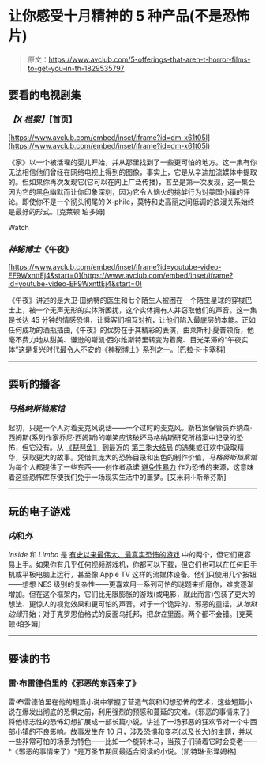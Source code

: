 # 让你感受十月精神的 5 种产品(不是恐怖片)

> 原文：<https://www.avclub.com/5-offerings-that-aren-t-horror-films-to-get-you-in-th-1829535797>

## 要看的电视剧集

### *【X 档案】*【首页】

 [https://www.avclub.com/embed/inset/iframe?id=dm-x61t05l](https://www.avclub.com/embed/inset/iframe?id=dm-x61t05l) 

《家》以一个被活埋的婴儿开始，并从那里找到了一些更可怕的地方。这一集有你无法相信他们曾经在网络电视上得到的图像，事实上，它是从辛迪加流媒体中提取的。但如果你再次发现它(它可以在网上广泛传播)，甚至是第一次发现，这一集会因为它的黑色幽默而让你印象深刻，因为它令人恼火的挑衅行为对美国小镇的评论。即使你不是一个彻头彻尾的 X-phile，莫特和史高丽之间低调的浪漫关系始终是最好的形式。[克莱顿·珀多姆]

Watch

### *神秘博士*《午夜》

 [https://www.avclub.com/embed/inset/iframe?id=youtube-video-EF9WxnttEj4&start=0](https://www.avclub.com/embed/inset/iframe?id=youtube-video-EF9WxnttEj4&start=0) 

《午夜》讲述的是大卫·田纳特的医生和七个陌生人被困在一个陌生星球的穿梭巴士上，被一个无声无形的实体所困扰，这个实体拥有人并窃取他们的声音。这一集是长达 45 分钟的情感恐惧，让乘客们相互对抗，让他们陷入最底层的本能。正如任何成功的酒瓶插曲,《午夜》的优势在于其精彩的表演，由莱斯利·夏普领衔，他毫不费力地从甜美、谦逊的斯凯·西尔维斯特里转变为着魔、目光呆滞的“午夜实体”这是复兴时代最令人不安的《神秘博士》系列之一。[巴拉卡·卡塞科]

* * *

## 要听的播客

### *马格纳斯档案馆*

起初，只是一个人对着麦克风说话——一个过时的麦克风。新档案保管员乔纳森·西姆斯(系列作家乔尼·西姆斯)的嘲笑应该破坏马格纳斯研究所档案中记录的恐怖，但它没有。从 [《琵琶鱼》](https://www.acast.com/themagnusarchives/mag-1-angler-fish) 到最近的 [第三季大结局](https://www.acast.com/themagnusarchives/mag120-eyecontact) 的选集或狂欢中汲取精华，获取更大的故事。凭借其庞大的恐怖目录和出色的制作价值，*马格努斯档案馆*为每个人都提供了一些东西——创作者承诺 [避免性暴力](https://drive.google.com/drive/folders/0BzWtYJgwf5A9NU1Vd0pMTG9HcmM) 作为恐怖的来源，这意味着这些恐怖库存使我们免于一场现实生活中的噩梦。[艾米莉·l·斯蒂芬斯]

* * *

## 玩的电子游戏

### *内*和*外*

*Inside* 和 *Limbo* 是 [有史以来最伟大、最真实恐怖的游戏](https://www.avclub.com/the-only-thing-worse-than-death-is-limbo-1819850017#_ga=2.215443282.412850719.1538492231-22505766.1534172410) 中的两个，但它们更容易上手。如果你有几乎任何视频游戏机，你都可以下载，但它们也可以在任何旧手机或平板电脑上运行，甚至像 Apple TV 这样的流媒体设备。他们只使用几个按钮——想想 NES 级别的复杂性——更喜欢用一系列可怕的谜题来折磨你，难度逐渐增加。但在这个框架内，它们比无限膨胀的游戏(或电影，就此而言)包装了更大的想法、更惊人的视觉效果和更可怕的声音。对于一个诡异的，邪恶的童话，从*地狱边缘*开始；对于克罗恩伯格式的反面乌托邦，把*放在*里面。两个都不会错。[克莱顿·珀多姆]

* * *

## 要读的书

### 雷·布雷德伯里的《邪恶的东西来了》

雷·布雷德伯里在他的短篇小说中掌握了营造气氛和幻想恐怖的艺术，这些短篇小说在爆发出彻底的恐惧之前，利用强烈的预感和蔓延的灾难。《邪恶的事情来了》将他标志性的恐怖幻想扩展成一部长篇小说，讲述了一场邪恶的狂欢节对一个中西部小镇的不良影响。故事发生在 10 月，涉及恐惧和变老(以及长大)的主题，并以一些非常可怕的场景为特色——比如一个旋转木马，当孩子们骑着它时会变老——*《邪恶的事情来了》*是万圣节期间最适合阅读的小说。[凯特琳·彭泽姆格]
